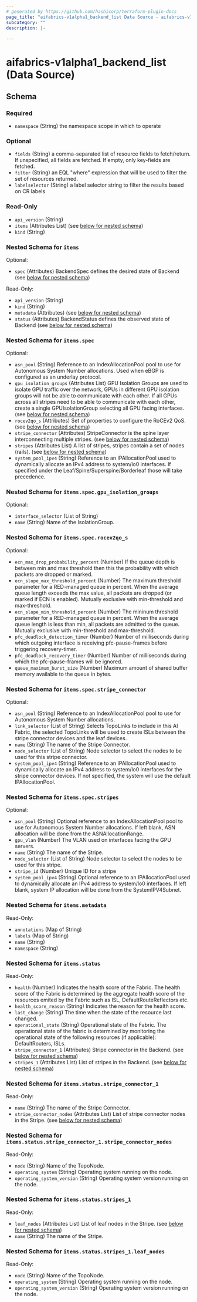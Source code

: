 ```yaml
---
# generated by https://github.com/hashicorp/terraform-plugin-docs
page_title: "aifabrics-v1alpha1_backend_list Data Source - aifabrics-v1alpha1"
subcategory: ""
description: |-
  
---
```


# aifabrics-v1alpha1_backend_list (Data Source)





<!-- schema generated by tfplugindocs -->
## Schema

### Required

- `namespace` (String) the namespace scope in which to operate

### Optional

- `fields` (String) a comma-separated list of resource fields to fetch/return.  If unspecified, all fields are fetched.  If empty, only key-fields are fetched.
- `filter` (String) an EQL "where" expression that will be used to filter the set of resources returned.
- `labelselector` (String) a label selector string to filter the results based on CR labels

### Read-Only

- `api_version` (String)
- `items` (Attributes List) (see [below for nested schema](#nestedatt--items))
- `kind` (String)

<a id="nestedatt--items"></a>
### Nested Schema for `items`

Optional:

- `spec` (Attributes) BackendSpec defines the desired state of Backend (see [below for nested schema](#nestedatt--items--spec))

Read-Only:

- `api_version` (String)
- `kind` (String)
- `metadata` (Attributes) (see [below for nested schema](#nestedatt--items--metadata))
- `status` (Attributes) BackendStatus defines the observed state of Backend (see [below for nested schema](#nestedatt--items--status))

<a id="nestedatt--items--spec"></a>
### Nested Schema for `items.spec`

Optional:

- `asn_pool` (String) Reference to an IndexAllocationPool pool to use for Autonomous System Number allocations.  Used when eBGP is configured as an underlay protocol.
- `gpu_isolation_groups` (Attributes List) GPU Isolation Groups are used to isolate GPU traffic over the network, GPUs in different GPU isolation groups will not be able to communicate with each other.  If all GPUs across all stripes need to be able to communicate with each other, create a single GPUIsolationGroup selecting all GPU facing interfaces. (see [below for nested schema](#nestedatt--items--spec--gpu_isolation_groups))
- `rocev2qo_s` (Attributes) Set of properties to configure the RoCEv2 QoS. (see [below for nested schema](#nestedatt--items--spec--rocev2qo_s))
- `stripe_connector` (Attributes) StripeConnector is the spine layer interconnecting multiple stripes. (see [below for nested schema](#nestedatt--items--spec--stripe_connector))
- `stripes` (Attributes List) A list of stripes, stripes contain a set of nodes (rails). (see [below for nested schema](#nestedatt--items--spec--stripes))
- `system_pool_ipv4` (String) Reference to an IPAllocationPool used to dynamically allocate an IPv4 address to system/lo0 interfaces.  If specified under the Leaf/Spine/Superspine/Borderleaf those will take precedence.

<a id="nestedatt--items--spec--gpu_isolation_groups"></a>
### Nested Schema for `items.spec.gpu_isolation_groups`

Optional:

- `interface_selector` (List of String)
- `name` (String) Name of the IsolationGroup.


<a id="nestedatt--items--spec--rocev2qo_s"></a>
### Nested Schema for `items.spec.rocev2qo_s`

Optional:

- `ecn_max_drop_probability_percent` (Number) If the queue depth is between min and max threshold then this the probability with which packets are dropped or marked.
- `ecn_slope_max_threshold_percent` (Number) The maximum threshold parameter for a RED-managed queue in percent. When the average queue length exceeds the max value, all packets are dropped (or marked if ECN is enabled). Mutually exclusive with min-threshold and max-threshold.
- `ecn_slope_min_threshold_percent` (Number) The mininum threshold parameter for a RED-managed queue in percent. When the average queue length is less than min, all packets are admitted to the queue. Mutually exclusive with min-threshold and max-threshold.
- `pfc_deadlock_detection_timer` (Number) Number of milliseconds during which outgoing interface is receiving pfc-pause-frames before triggering recovery-timer.
- `pfc_deadlock_recovery_timer` (Number) Number of milliseconds during which the pfc-pause-frames will be ignored.
- `queue_maximum_burst_size` (Number) Maximum amount of shared buffer memory available to the queue in bytes.


<a id="nestedatt--items--spec--stripe_connector"></a>
### Nested Schema for `items.spec.stripe_connector`

Optional:

- `asn_pool` (String) Reference to an IndexAllocationPool pool to use for Autonomous System Number allocations.
- `link_selector` (List of String) Selects TopoLinks to include in this AI Fabric, the selected TopoLinks will be used to create ISLs between the stripe connector devices and the leaf devices.
- `name` (String) The name of the Stripe Connector.
- `node_selector` (List of String) Node selector to select the nodes to be used for this stripe connector.
- `system_pool_ipv4` (String) Reference to an IPAllocationPool used to dynamically allocate an IPv4 address to system/lo0 interfaces for the stripe connector devices.  If not specified, the system will use the default IPAllocationPool.


<a id="nestedatt--items--spec--stripes"></a>
### Nested Schema for `items.spec.stripes`

Optional:

- `asn_pool` (String) Optional reference to an IndexAllocationPool pool to use for Autonomous System Number allocations.  If left blank, ASN allocation will be done from the ASNAllocationRange.
- `gpu_vlan` (Number) The VLAN used on interfaces facing the GPU servers.
- `name` (String) The name of the Stripe.
- `node_selector` (List of String) Node selector to select the nodes to be used for this stripe.
- `stripe_id` (Number) Unique ID for a stripe
- `system_pool_ipv4` (String) Optional reference to an IPAllocationPool used to dynamically allocate an IPv4 address to system/lo0 interfaces. If left blank, system IP allocation will be done from the SystemIPV4Subnet.



<a id="nestedatt--items--metadata"></a>
### Nested Schema for `items.metadata`

Read-Only:

- `annotations` (Map of String)
- `labels` (Map of String)
- `name` (String)
- `namespace` (String)


<a id="nestedatt--items--status"></a>
### Nested Schema for `items.status`

Read-Only:

- `health` (Number) Indicates the health score of the Fabric.  The health score of the Fabric is determined by the aggregate health score of the resources emited by the Fabric such as ISL, DefaultRouteReflectors etc.
- `health_score_reason` (String) Indicates the reason for the health score.
- `last_change` (String) The time when the state of the resource last changed.
- `operational_state` (String) Operational state of the Fabric.  The operational state of the fabric is determined by monitoring the operational state of the following resources (if applicable): DefaultRouters, ISLs.
- `stripe_connector_1` (Attributes) Stripe connector in the Backend. (see [below for nested schema](#nestedatt--items--status--stripe_connector_1))
- `stripes_1` (Attributes List) List of stripes in the Backend. (see [below for nested schema](#nestedatt--items--status--stripes_1))

<a id="nestedatt--items--status--stripe_connector_1"></a>
### Nested Schema for `items.status.stripe_connector_1`

Read-Only:

- `name` (String) The name of the Stripe Connector.
- `stripe_connector_nodes` (Attributes List) List of stripe connector nodes in the Stripe. (see [below for nested schema](#nestedatt--items--status--stripe_connector_1--stripe_connector_nodes))

<a id="nestedatt--items--status--stripe_connector_1--stripe_connector_nodes"></a>
### Nested Schema for `items.status.stripe_connector_1.stripe_connector_nodes`

Read-Only:

- `node` (String) Name of the TopoNode.
- `operating_system` (String) Operating system running on the node.
- `operating_system_version` (String) Operating system version running on the node.



<a id="nestedatt--items--status--stripes_1"></a>
### Nested Schema for `items.status.stripes_1`

Read-Only:

- `leaf_nodes` (Attributes List) List of leaf nodes in the Stripe. (see [below for nested schema](#nestedatt--items--status--stripes_1--leaf_nodes))
- `name` (String) The name of the Stripe.

<a id="nestedatt--items--status--stripes_1--leaf_nodes"></a>
### Nested Schema for `items.status.stripes_1.leaf_nodes`

Read-Only:

- `node` (String) Name of the TopoNode.
- `operating_system` (String) Operating system running on the node.
- `operating_system_version` (String) Operating system version running on the node.
